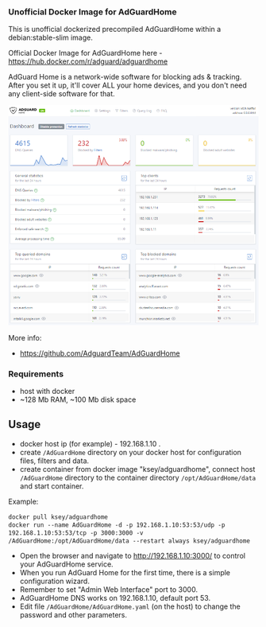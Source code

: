 ### Unofficial Docker Image for AdGuardHome
This is unofficial dockerized precompiled AdGuardHome within a debian:stable-slim image.

Official Docker Image for AdGuardHome here - https://hub.docker.com/r/adguard/adguardhome

AdGuard Home is a network-wide software for blocking ads & tracking. After you set it up, it'll cover ALL your home devices, and you don't need any client-side software for that.

![AdGuardHome](https://raw.githubusercontent.com/MrKsey/AdGuardHome/master/adh.PNG)

More info:
- https://github.com/AdguardTeam/AdGuardHome

### Requirements

* host with docker
* ~128 Mb RAM, ~100 Mb disk space 

## Usage

* docker host ip (for example) - 192.168.1.10 .
* create ```/AdGuardHome``` directory on your docker host for configuration files, filters and data.
* create container from docker image "ksey/adguardhome", connect host ```/AdGuardHome``` directory to the container directory ```/opt/AdGuardHome/data``` and start container.

Example:
```
docker pull ksey/adguardhome
docker run --name AdGuardHome -d -p 192.168.1.10:53:53/udp -p 192.168.1.10:53:53/tcp -p 3000:3000 -v /AdGuardHome:/opt/AdGuardHome/data --restart always ksey/adguardhome
```

* Open the browser and navigate to http://192.168.1.10:3000/ to control your AdGuardHome service.
* When you run AdGuard Home for the first time, there is a simple configuration wizard.
* Remember to set "Admin Web Interface" port to 3000.
* AdGuardHome DNS works on 192.168.1.10, default port 53.
* Edit file ```/AdGuardHome/AdGuardHome.yaml``` (on the host) to change the password and other parameters.































































































